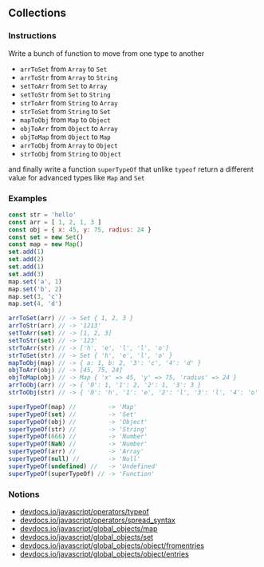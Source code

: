 ## Collections

### Instructions

Write a bunch of function to move from one type to another

- `arrToSet` from `Array` to `Set`
- `arrToStr` from `Array` to `String`
- `setToArr` from `Set` to `Array`
- `setToStr` from `Set` to `String`
- `strToArr` from `String` to `Array`
- `strToSet` from `String` to `Set`
- `mapToObj` from `Map` to `Object`
- `objToArr` from `Object` to `Array`
- `objToMap` from `Object` to `Map`
- `arrToObj` from `Array` to `Object`
- `strToObj` from `String` to `Object`

and finally write a function `superTypeOf` that unlike `typeof` return
a different value for advanced types like `Map` and `Set`


### Examples

```js
const str = 'hello'
const arr = [ 1, 2, 1, 3 ]
const obj = { x: 45, y: 75, radius: 24 }
const set = new Set()
const map = new Map()
set.add(1)
set.add(2)
set.add(1)
set.add(3)
map.set('a', 1)
map.set('b', 2)
map.set(3, 'c')
map.set(4, 'd')

arrToSet(arr) // -> Set { 1, 2, 3 }
arrToStr(arr) // -> '1213'
setToArr(set) // -> [1, 2, 3]
setToStr(set) // -> '123'
strToArr(str) // -> ['h', 'e', 'l', 'l', 'o']
strToSet(str) // -> Set { 'h', 'e', 'l', 'o' }
mapToObj(map) // -> { a: 1, b: 2, '3': 'c', '4': 'd' }
objToArr(obj) // -> [45, 75, 24]
objToMap(obj) // -> Map { 'x' => 45, 'y' => 75, 'radius' => 24 }
arrToObj(arr) // -> { '0': 1, '1': 2, '2': 1, '3': 3 }
strToObj(str) // -> { '0': 'h', '1': 'e', '2': 'l', '3': 'l', '4': 'o' }

superTypeOf(map) //         -> 'Map'
superTypeOf(set) //         -> 'Set'
superTypeOf(obj) //         -> 'Object'
superTypeOf(str) //         -> 'String'
superTypeOf(666) //         -> 'Number'
superTypeOf(NaN) //         -> 'Number'
superTypeOf(arr) //         -> 'Array'
superTypeOf(null) //        -> 'Null'
superTypeOf(undefined) //   -> 'Undefined'
superTypeOf(superTypeOf) // -> 'Function'
```


### Notions

- [devdocs.io/javascript/operators/typeof](https://devdocs.io/javascript/operators/typeof)
- [devdocs.io/javascript/operators/spread_syntax](https://devdocs.io/javascript/operators/spread_syntax)
- [devdocs.io/javascript/global_objects/map](https://devdocs.io/javascript/global_objects/map)
- [devdocs.io/javascript/global_objects/set](https://devdocs.io/javascript/global_objects/set)
- [devdocs.io/javascript/global_objects/object/fromentries](https://devdocs.io/javascript/global_objects/object/fromentries)
- [devdocs.io/javascript/global_objects/object/entries](https://devdocs.io/javascript/global_objects/object/entries)
